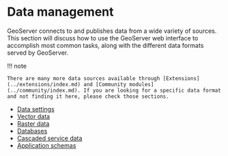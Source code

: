 # Data management

GeoServer connects to and publishes data from a wide variety of sources. This section will discuss how to use the GeoServer web interface to accomplish most common tasks, along with the different data formats served by GeoServer.

!!! note

    There are many more data sources available through [Extensions](../extensions/index.md) and [Community modules](../community/index.md). If you are looking for a specific data format and not finding it here, please check those sections.

-   [Data settings](webadmin/index.md)
-   [Vector data](vector/index.md)
-   [Raster data](raster/index.md)
-   [Databases](database/index.md)
-   [Cascaded service data](cascaded/index.md)
-   [Application schemas](app-schema/index.md)
